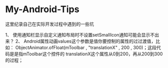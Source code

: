 # My-Android-Tips
这里纪录自己在实际开发过程中遇到的一些坑

1、 使用通知栏显示自定义通知布局时不设置setSmallIcon通知可能会显示不出来？
2、 Android属性动画values这个参数是值你要控制的属性的过过渡值，比如：
    ObjectAnimator.ofFloat(mToolbar , "translationX" , 200 , 300)；这段代码是是指mToolbar这个控件的
    translationX这个属性从0到200，再从200到300的过程；

